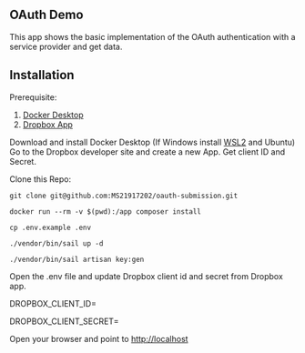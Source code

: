## OAuth Demo

This app shows the basic implementation of the OAuth authentication with a service provider and get data.

## Installation

Prerequisite:

1. [Docker Desktop](https://www.docker.com/products/docker-desktop)
2. [Dropbox App](https://www.dropbox.com/developers/apps?_tk=pilot_lp&_ad=topbar4&_camp=myapps)

Download and install Docker Desktop (If Windows install [WSL2](https://docs.microsoft.com/en-us/windows/wsl/install-win10) and Ubuntu)
Go to the Dropbox developer site and create a new App. Get client ID and Secret.

Clone this Repo:

``git clone git@github.com:MS21917202/oauth-submission.git``

``docker run --rm -v $(pwd):/app composer install``

``cp .env.example .env``

``./vendor/bin/sail up -d``

``./vendor/bin/sail artisan key:gen``

Open the .env file and update Dropbox client id and secret from Dropbox app.

DROPBOX_CLIENT_ID=

DROPBOX_CLIENT_SECRET=

Open your browser and point to [http://localhost](http://localhost)
